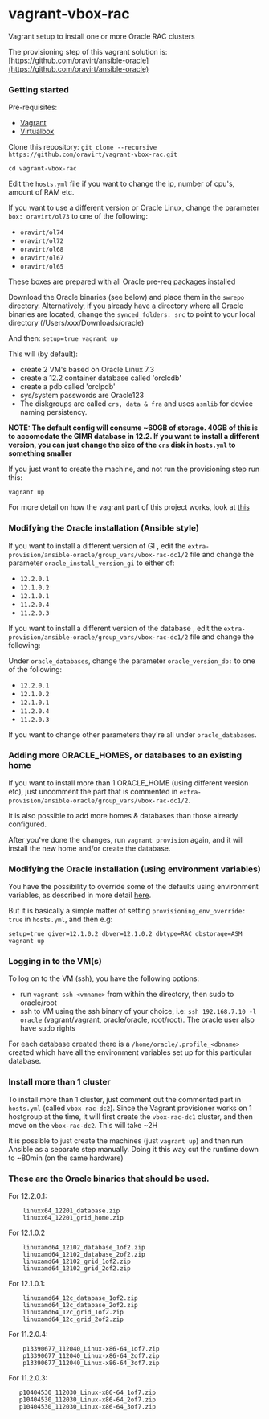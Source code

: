 # vagrant-vbox-rac

Vagrant setup to install one or more Oracle RAC clusters


The provisioning step of this vagrant solution is: [https://github.com/oravirt/ansible-oracle](https://github.com/oravirt/ansible-oracle)

### Getting started

Pre-requisites:

- [Vagrant](https://www.vagrantup.com/)
- [Virtualbox](https://www.virtualbox.org/wiki/Downloads)


Clone this repository:
`git clone --recursive https://github.com/oravirt/vagrant-vbox-rac.git`

`cd vagrant-vbox-rac`

Edit the `hosts.yml` file if you want to change the ip, number of cpu's, amount of RAM etc.

If you want to use a different version or Oracle Linux, change the parameter `box: oravirt/ol73` to one of the following:

- `oravirt/ol74`
- `oravirt/ol72`
- `oravirt/ol68`
- `oravirt/ol67`
- `oravirt/ol65`

These boxes are prepared with all Oracle pre-req packages installed

Download the Oracle binaries (see below) and place them in the `swrepo` directory. Alternatively, if you already have a directory where all Oracle binaries are located, change the `synced_folders: src` to point to your local directory (/Users/xxx/Downloads/oracle)

And then: `setup=true vagrant up`

This will (by default):
- create 2 VM's based on Oracle Linux 7.3
- create a 12.2 container database called 'orclcdb'
- create a pdb called 'orclpdb'
- sys/system passwords are Oracle123
- The diskgroups are called `crs, data & fra` and uses `asmlib` for device naming persistency.

**NOTE: The default config will consume ~60GB of storage. 40GB of this is to accomodate the GIMR database in 12.2. If you want to install a different version, you can just change the size of the `crs` disk in `hosts.yml` to something smaller**

If you just want to create the machine, and not run the provisioning step run this:

`vagrant up`

For more detail on how the vagrant part of this project works, look at [this](https://github.com/oravirt/vagrantfile)

### Modifying the Oracle installation (Ansible style)

If you want to install a different version of GI , edit the `extra-provision/ansible-oracle/group_vars/vbox-rac-dc1/2` file and change the parameter `oracle_install_version_gi` to either of:

* `12.2.0.1`
* `12.1.0.2`
* `12.1.0.1`
* `11.2.0.4`
* `11.2.0.3`

If you want to install a different version of the database , edit the `extra-provision/ansible-oracle/group_vars/vbox-rac-dc1/2` file and change the following:

Under `oracle_databases`, change the parameter `oracle_version_db:` to one of the following:

* `12.2.0.1`
* `12.1.0.2`
* `12.1.0.1`
* `11.2.0.4`
* `11.2.0.3`

If you want to change other parameters they're all under `oracle_databases`.


### Adding more ORACLE_HOMES, or databases to an existing home

If you want to install more than 1 ORACLE_HOME (using different version etc), just uncomment the part that is commented in `extra-provision/ansible-oracle/group_vars/vbox-rac-dc1/2`.

It is also possible to add more homes & databases than those already configured.


After you've done the changes, run `vagrant provision` again, and it will install the new home and/or create the database.

### Modifying the Oracle installation (using environment variables)

You have the possibility to override some of the defaults using environment variables, as described in more detail [here](https://github.com/oravirt/vagrantfile#environment-variables-that-can-be-used-to-override-defaults).

But it is basically a simple matter of setting `provisioning_env_override: true` in `hosts.yml`, and then e.g:

`setup=true giver=12.1.0.2 dbver=12.1.0.2 dbtype=RAC dbstorage=ASM vagrant up`

### Logging in to the VM(s)

To log on to the VM (ssh), you have the following options:
* run `vagrant ssh <vmname>` from within the directory, then sudo to oracle/root
* ssh to VM using the ssh binary of your choice, i.e: `ssh 192.168.7.10 -l oracle` (vagrant/vagrant, oracle/oracle, root/root). The oracle user also have sudo rights

For each database created there is a `/home/oracle/.profile_<dbname>` created which have all the environment variables set up for this particular database.


### Install more than 1 cluster

To install more than 1 cluster, just comment out the commented part in `hosts.yml` (called `vbox-rac-dc2`). Since the Vagrant provisioner works on 1 hostgroup at the time, it will first create the `vbox-rac-dc1` cluster, and then move on the `vbox-rac-dc2`. This will take ~2H

It is possible to just create the machines (just `vagrant up`) and then run Ansible as a separate step manually. Doing it this way cut the runtime down to ~80min (on the same hardware)

### These are the Oracle binaries that should be used.

For 12.2.0.1:
```
    linuxx64_12201_database.zip
    linuxx64_12201_grid_home.zip
 ```

For 12.1.0.2
```
    linuxamd64_12102_database_1of2.zip
    linuxamd64_12102_database_2of2.zip
    linuxamd64_12102_grid_1of2.zip
    linuxamd64_12102_grid_2of2.zip
 ```

For 12.1.0.1:
```
    linuxamd64_12c_database_1of2.zip
    linuxamd64_12c_database_2of2.zip
    linuxamd64_12c_grid_1of2.zip
    linuxamd64_12c_grid_2of2.zip
 ```

For 11.2.0.4:
```
    p13390677_112040_Linux-x86-64_1of7.zip
    p13390677_112040_Linux-x86-64_2of7.zip
    p13390677_112040_Linux-x86-64_3of7.zip
 ```

 For 11.2.0.3:
 ```
    p10404530_112030_Linux-x86-64_1of7.zip
    p10404530_112030_Linux-x86-64_2of7.zip
    p10404530_112030_Linux-x86-64_3of7.zip
 ```
